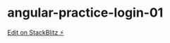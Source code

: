 # angular-practice-login-01

[Edit on StackBlitz ⚡️](https://stackblitz.com/edit/angular-practice-login-01)